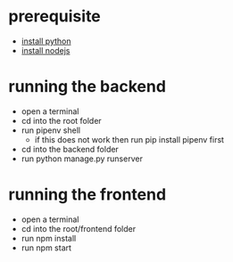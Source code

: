# prerequisite
- [install python](https://www.digitalocean.com/community/tutorial_series/how-to-install-and-set-up-a-local-programming-environment-for-python-3)
- [install nodejs](https://www.digitalocean.com/community/tutorial_series/how-to-install-node-js-and-create-a-local-development-environment)

# running the backend
- open a terminal
- cd into the root folder
- run pipenv shell
  - if this does not work then run pip install pipenv first
- cd into the backend folder
- run python manage.py runserver

# running the frontend
- open a terminal
- cd into the root/frontend folder
- run npm install
- run npm start
